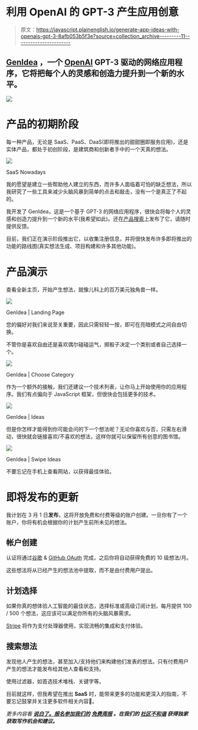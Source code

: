 # 利用 OpenAI 的 GPT-3 产生应用创意

> 原文：<https://javascript.plainenglish.io/generate-app-ideas-with-openais-gpt-3-8afb053b5f3e?source=collection_archive---------11----------------------->

## [**GenIdea**](https://www.producthunt.com/posts/genidea) ，一个 [OpenAI](https://openai.com/) GPT-3 驱动的网络应用程序，它将把每个人的灵感和创造力提升到一个新的水平。

![](img/41c6ca1436c627c7e64066b026ad369e.png)

# 产品的初期阶段

每一种产品，无论是 SaaS、PaaS、DaaS(即将推出的甜甜圈即服务应用)，还是实体产品，都处于初创阶段，是建筑商和创新者手中的一个天真的想法。

![](img/0f68a95cad9b8029a86922bcf63d36a8.png)

SaaS Nowadays

我的愿望是建立一些帮助他人建立的东西，而许多人面临着可怕的缺乏想法，所以我研究了一些工具来减少头脑风暴到简单的点击和敲击，没有一个是真正了不起的。

我开发了 GenIdea，这是一个基于 GPT-3 的网络应用程序，很快会将每个人的灵感和创造力提升到一个新的水平(我希望如此)。还在[产品搜索](https://www.producthunt.com/posts/genidea)上发布了它，请随时提供反馈。

目前，我们正在演示阶段推出它，以收集注册信息，并将很快发布许多即将推出的功能的路线图(真实想法生成、项目构建和许多其他功能)。

# 产品演示

查看全新主页，开始产生想法，就像儿科上的百万美元独角兽一样。

![](img/590a6ad02f52985ecdf4eeb307214cca.png)

GenIdea | Landing Page

您的偏好对我们来说至关重要，因此只需轻轻一按，即可在亮暗模式之间自由切换。

不管你是喜欢自由还是喜欢偶尔碰碰运气，掷骰子决定一个类别或者自己选择一个。

![](img/c2e38f5a12831553ce8fa043129fb06f.png)

GenIdea | Choose Category

作为一个额外的接触，我们还建议一个技术列表，让你马上开始使用你的应用程序。我们有点偏向于 JavaScript 框架，但很快会包括更多的技术。

![](img/2d7a2a91e5f120628d36227f510bdcf3.png)

GenIdea | Ideas

但是你怎样才能得到你可能会问的下一个想法呢？无论你喜欢与否，只需左右滑动，很快就会链接喜欢/不喜欢的想法，这样你就可以保留所有创意的图书馆。

![](img/53ad55613d90bde5aae669ef85c78e15.png)

GenIdea | Swipe Ideas

不要忘记在手机上查看网站，以获得最佳体验。

# 即将发布的更新

我计划在 3 月 1 日**发布**，这将开放免费和付费等级的账户创建。一旦你有了一个账户，你将有机会根据你的计划产生前所未见的想法。

## 帐户创建

认证将通过[谷歌](https://developers.google.com/identity/protocols/oauth2) & [GitHub OAuth](https://docs.github.com/en/developers/apps/building-oauth-apps/authorizing-oauth-apps) 完成，之后你将自动获得免费的 10 级想法/月。

这些想法将从已经产生的想法池中提取，而不是由付费用户提出。

## 计划选择

如果你真的想体验人工智能的最佳状态，选择标准或高级订阅计划，每月提供 100 / 500 个想法，这应该可以满足你所有的头脑风暴需求。

[Stripe](https://stripe.com/) 将作为支付处理器使用，实现流畅的集成和支付体验。

## 搜索想法

发现他人产生的想法，甚至加入/支持他们来构建他们发表的想法。只有付费用户产生的想法才能发布给其他人查看和支持。

使用过滤器，如首选技术堆栈、关键字等。

目前就这样，但我希望在推出 **SaaS** 时，能带来更多的功能和更深入的指南，不要忘记鼓掌并关注更多软件相关内容🚀。

*更多内容看* [***说白了。报名参加我们的***](http://plainenglish.io/) **[***免费周报***](http://newsletter.plainenglish.io/) *。在我们的* [***社区不和谐***](https://discord.gg/GtDtUAvyhW) *获得独家获取写作机会和建议。***